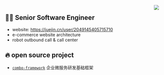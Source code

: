 <img align="right" src="https://github-readme-stats.vercel.app/api?username=funnystack&show_icons=true&icon_color=805AD5&text_color=718096&bg_color=ffffff&hide_title=true)" />

## 👨‍🚒 Senior Software Engineer

- website: https://juejin.cn/user/2049145405715710
- e-commerce website architecture
- robot outbound call & call center

## 🔥 open source project

 - [`combo-framework`](https://github.com/funnystack/combo-framework) 企业微服务研发基础框架
